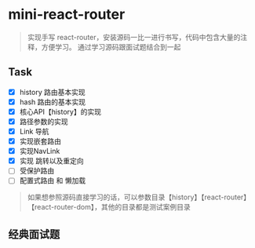 # mini-react-router

> 实现手写 react-router，安装源码一比一进行书写，代码中包含大量的注释，方便学习。 通过学习源码跟面试题结合到一起

## Task

- [x] history 路由基本实现
- [x] hash 路由的基本实现
- [x] 核心API【history】的实现
- [x] 路径参数的实现
- [x] Link 导航
- [x] 实现嵌套路由
- [x] 实现NavLink
- [x] 实现 跳转以及重定向
- [ ] 受保护路由
- [ ] 配置式路由 和 懒加载

> 如果想参照源码直接学习的话，可以参数目录【history】【react-router】【react-router-dom】，其他的目录都是测试案例目录

## 经典面试题
